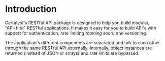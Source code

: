 # Introduction

Cartalyst's RESTful API package is designed to help you build modular, "API-first" RESTful applications. It makes it easy for you to build API's with support for authentication, rate limiting *(coming soon)* and versioning.

The application's different components are separated and talk to each other through the same RESTful API externally. Internally, object instances are returned (instead of JSON or arrays) and rate limits are bypassed.
